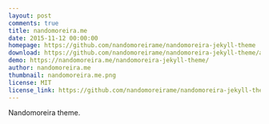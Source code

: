 ```yaml
---
layout: post
comments: true
title: nandomoreira.me
date: 2015-11-12 00:00:00
homepage: https://github.com/nandomoreirame/nandomoreira-jekyll-theme
download: https://github.com/nandomoreirame/nandomoreira-jekyll-theme/archive/master.zip
demo: https://nandomoreira.me/nandomoreira-jekyll-theme/
author: nandomoreira.me
thumbnail: nandomoreira.me.png
license: MIT
license_link: https://github.com/nandomoreirame/nandomoreira-jekyll-theme/blob/master/LICENSE
---
```


Nandomoreira theme.
